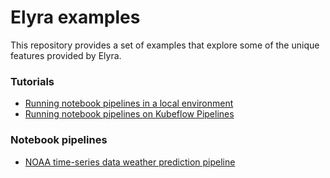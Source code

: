 <!--
{% comment %}
Copyright 2018-2020 IBM Corporation

Licensed under the Apache License, Version 2.0 (the "License");
you may not use this file except in compliance with the License.
You may obtain a copy of the License at

http://www.apache.org/licenses/LICENSE-2.0

Unless required by applicable law or agreed to in writing, software
distributed under the License is distributed on an "AS IS" BASIS,
WITHOUT WARRANTIES OR CONDITIONS OF ANY KIND, either express or implied.
See the License for the specific language governing permissions and
limitations under the License.
{% endcomment %}
-->

# Elyra examples


This repository provides a set of examples that explore some of the unique
features provided by Elyra.

### Tutorials
- [Running notebook pipelines in a local environment](pipelines/hello_world)
- [Running notebook pipelines on Kubeflow Pipelines](pipelines/hello_world_kubeflow_pipelines)

### Notebook pipelines
- [NOAA time-series data weather prediction pipeline](pipelines/dax_noaa_weather_data)

